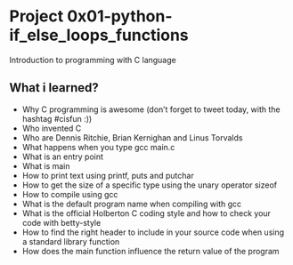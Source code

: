 # Project 0x01-python-if_else_loops_functions

Introduction to programming with C language

## What i learned?

 - Why C programming is awesome (don’t forget to tweet today, with the hashtag #cisfun :))
- Who invented C
- Who are Dennis Ritchie, Brian Kernighan and Linus Torvalds
- What happens when you type gcc main.c
- What is an entry point
- What is main
- How to print text using printf, puts and putchar
- How to get the size of a specific type using the unary operator sizeof
- How to compile using gcc
- What is the default program name when compiling with gcc
- What is the official Holberton C coding style and how to check your code with betty-style
- How to find the right header to include in your source code when using a standard library function
- How does the main function influence the return value of the program
